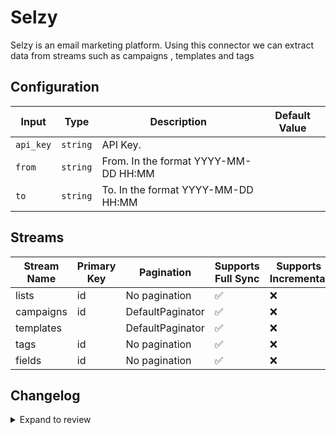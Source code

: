 # Selzy
Selzy is an email marketing platform.
Using this connector we can extract data from streams such as campaigns , templates and tags

## Configuration

| Input | Type | Description | Default Value |
|-------|------|-------------|---------------|
| `api_key` | `string` | API Key.  |  |
| `from` | `string` | From. In the format YYYY-MM-DD HH:MM |  |
| `to` | `string` | To. In the format YYYY-MM-DD HH:MM |  |

## Streams
| Stream Name | Primary Key | Pagination | Supports Full Sync | Supports Incremental |
|-------------|-------------|------------|---------------------|----------------------|
| lists | id | No pagination | ✅ |  ❌  |
| campaigns | id | DefaultPaginator | ✅ |  ❌  |
| templates |  | DefaultPaginator | ✅ |  ❌  |
| tags | id | No pagination | ✅ |  ❌  |
| fields | id | No pagination | ✅ |  ❌  |

## Changelog

<details>
  <summary>Expand to review</summary>

| Version          | Date              | Pull Request | Subject        |
|------------------|-------------------|--------------|----------------|
| 0.0.1 | 2024-10-31 | | Initial release by [@ombhardwajj](https://github.com/ombhardwajj) via Connector Builder |

</details>
